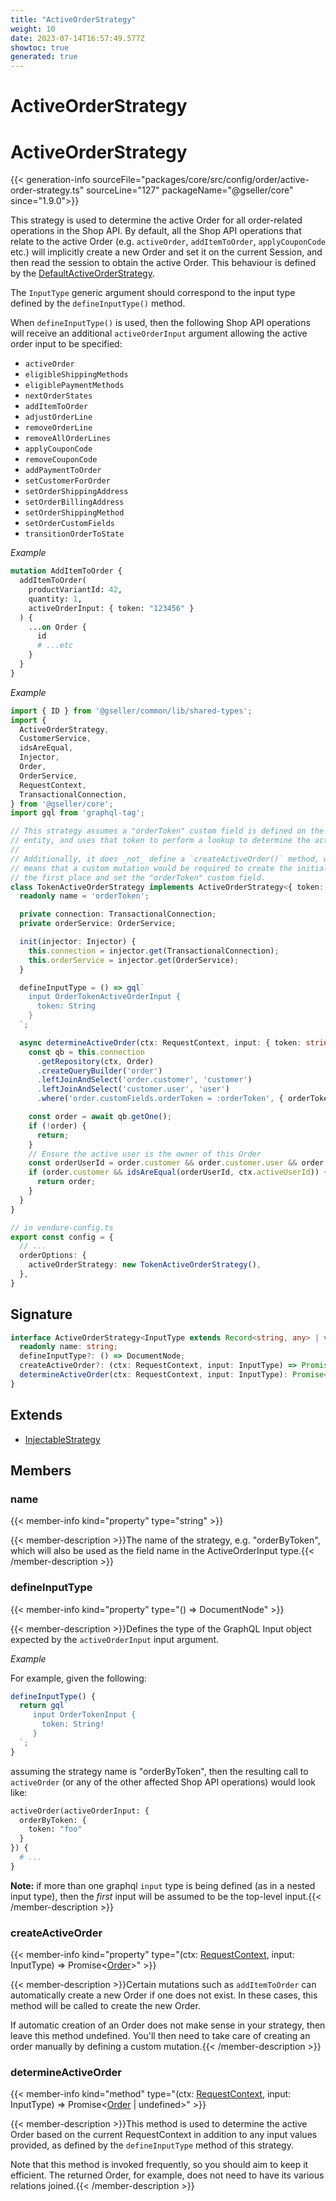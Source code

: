 ```yaml
---
title: "ActiveOrderStrategy"
weight: 10
date: 2023-07-14T16:57:49.577Z
showtoc: true
generated: true
---
```

<!-- This file was generated from the Vendure source. Do not modify. Instead, re-run the "docs:build" script -->

# ActiveOrderStrategy
<div class="symbol">


# ActiveOrderStrategy

{{< generation-info sourceFile="packages/core/src/config/order/active-order-strategy.ts" sourceLine="127" packageName="@gseller/core" since="1.9.0">}}

This strategy is used to determine the active Order for all order-related operations in
the Shop API. By default, all the Shop API operations that relate to the active Order (e.g.
`activeOrder`, `addItemToOrder`, `applyCouponCode` etc.) will implicitly create a new Order
and set it on the current Session, and then read the session to obtain the active Order.
This behaviour is defined by the <a href='/typescript-api/orders/default-active-order-strategy#defaultactiveorderstrategy'>DefaultActiveOrderStrategy</a>.

The `InputType` generic argument should correspond to the input type defined by the
`defineInputType()` method.

When `defineInputType()` is used, then the following Shop API operations will receive an additional
`activeOrderInput` argument allowing the active order input to be specified:

- `activeOrder`
- `eligibleShippingMethods`
- `eligiblePaymentMethods`
- `nextOrderStates`
- `addItemToOrder`
- `adjustOrderLine`
- `removeOrderLine`
- `removeAllOrderLines`
- `applyCouponCode`
- `removeCouponCode`
- `addPaymentToOrder`
- `setCustomerForOrder`
- `setOrderShippingAddress`
- `setOrderBillingAddress`
- `setOrderShippingMethod`
- `setOrderCustomFields`
- `transitionOrderToState`

*Example*

```GraphQL {hl_lines=[5]}
mutation AddItemToOrder {
  addItemToOrder(
    productVariantId: 42,
    quantity: 1,
    activeOrderInput: { token: "123456" }
  ) {
    ...on Order {
      id
      # ...etc
    }
  }
}
```

*Example*

```TypeScript
import { ID } from '@gseller/common/lib/shared-types';
import {
  ActiveOrderStrategy,
  CustomerService,
  idsAreEqual,
  Injector,
  Order,
  OrderService,
  RequestContext,
  TransactionalConnection,
} from '@gseller/core';
import gql from 'graphql-tag';

// This strategy assumes a "orderToken" custom field is defined on the Order
// entity, and uses that token to perform a lookup to determine the active Order.
//
// Additionally, it does _not_ define a `createActiveOrder()` method, which
// means that a custom mutation would be required to create the initial Order in
// the first place and set the "orderToken" custom field.
class TokenActiveOrderStrategy implements ActiveOrderStrategy<{ token: string }> {
  readonly name = 'orderToken';

  private connection: TransactionalConnection;
  private orderService: OrderService;

  init(injector: Injector) {
    this.connection = injector.get(TransactionalConnection);
    this.orderService = injector.get(OrderService);
  }

  defineInputType = () => gql`
    input OrderTokenActiveOrderInput {
      token: String
    }
  `;

  async determineActiveOrder(ctx: RequestContext, input: { token: string }) {
    const qb = this.connection
      .getRepository(ctx, Order)
      .createQueryBuilder('order')
      .leftJoinAndSelect('order.customer', 'customer')
      .leftJoinAndSelect('customer.user', 'user')
      .where('order.customFields.orderToken = :orderToken', { orderToken: input.token });

    const order = await qb.getOne();
    if (!order) {
      return;
    }
    // Ensure the active user is the owner of this Order
    const orderUserId = order.customer && order.customer.user && order.customer.user.id;
    if (order.customer && idsAreEqual(orderUserId, ctx.activeUserId)) {
      return order;
    }
  }
}

// in vendure-config.ts
export const config = {
  // ...
  orderOptions: {
    activeOrderStrategy: new TokenActiveOrderStrategy(),
  },
}
```

## Signature

```TypeScript
interface ActiveOrderStrategy<InputType extends Record<string, any> | void = void> extends InjectableStrategy {
  readonly name: string;
  defineInputType?: () => DocumentNode;
  createActiveOrder?: (ctx: RequestContext, input: InputType) => Promise<Order>;
  determineActiveOrder(ctx: RequestContext, input: InputType): Promise<Order | undefined>;
}
```
## Extends

 * <a href='/typescript-api/common/injectable-strategy#injectablestrategy'>InjectableStrategy</a>


## Members

### name

{{< member-info kind="property" type="string"  >}}

{{< member-description >}}The name of the strategy, e.g. "orderByToken", which will also be used as the
field name in the ActiveOrderInput type.{{< /member-description >}}

### defineInputType

{{< member-info kind="property" type="() =&#62; DocumentNode"  >}}

{{< member-description >}}Defines the type of the GraphQL Input object expected by the `activeOrderInput`
input argument.

*Example*

For example, given the following:

```TypeScript
defineInputType() {
  return gql`
     input OrderTokenInput {
       token: String!
     }
  `;
}
```

assuming the strategy name is "orderByToken", then the resulting call to `activeOrder` (or any of the other
affected Shop API operations) would look like:

```GraphQL
activeOrder(activeOrderInput: {
  orderByToken: {
    token: "foo"
  }
}) {
  # ...
}
```

**Note:** if more than one graphql `input` type is being defined (as in a nested input type), then
the _first_ input will be assumed to be the top-level input.{{< /member-description >}}

### createActiveOrder

{{< member-info kind="property" type="(ctx: <a href='/typescript-api/request/request-context#requestcontext'>RequestContext</a>, input: InputType) =&#62; Promise&#60;<a href='/typescript-api/entities/order#order'>Order</a>&#62;"  >}}

{{< member-description >}}Certain mutations such as `addItemToOrder` can automatically create a new Order if one does not exist.
In these cases, this method will be called to create the new Order.

If automatic creation of an Order does not make sense in your strategy, then leave this method
undefined. You'll then need to take care of creating an order manually by defining a custom mutation.{{< /member-description >}}

### determineActiveOrder

{{< member-info kind="method" type="(ctx: <a href='/typescript-api/request/request-context#requestcontext'>RequestContext</a>, input: InputType) => Promise&#60;<a href='/typescript-api/entities/order#order'>Order</a> | undefined&#62;"  >}}

{{< member-description >}}This method is used to determine the active Order based on the current RequestContext in addition to any
input values provided, as defined by the `defineInputType` method of this strategy.

Note that this method is invoked frequently, so you should aim to keep it efficient. The returned Order,
for example, does not need to have its various relations joined.{{< /member-description >}}


</div>
